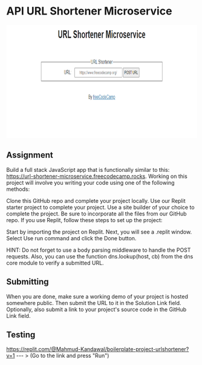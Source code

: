 # API URL Shortener Microservice

<img src = "images/url.png" height = 300 width = 700 > 

## Assignment

Build a full stack JavaScript app that is functionally similar to this: https://url-shortener-microservice.freecodecamp.rocks. Working on this project will involve you writing your code using one of the following methods:

Clone this GitHub repo and complete your project locally.
Use our Replit starter project to complete your project.
Use a site builder of your choice to complete the project. Be sure to incorporate all the files from our GitHub repo.
If you use Replit, follow these steps to set up the project:

Start by importing the project on Replit.
Next, you will see a .replit window.
Select Use run command and click the Done button.

HINT: Do not forget to use a body parsing middleware to handle the POST requests. Also, you can use the function dns.lookup(host, cb) from the dns core module to verify a submitted URL.

## Submitting

When you are done, make sure a working demo of your project is hosted somewhere public. Then submit the URL to it in the Solution Link field. Optionally, also submit a link to your project's source code in the GitHub Link field.

## Testing 
  https://replit.com/@Mahmud-Kandawal/boilerplate-project-urlshortener?v=1  --- > (Go to the link and press "Run")
